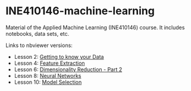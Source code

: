 # INE410146-machine-learning
Material of the Applied Machine Learning (INE410146) course. It includes notebooks, data sets, etc.

Links to nbviewer versions:
 - Lesson 2: [Getting to know your Data](https://nbviewer.org/github/grellert/INE410146-machine-learning/blob/6b26268e9ae259739b0f9ab50fac093a3ad5e2c6/NOTEBOOKS/2-Exploratory-Analysis.ipynb)
 - Lesson 4: [Feature Extraction](https://nbviewer.org/github/grellert/INE410146-machine-learning/blob/6b26268e9ae259739b0f9ab50fac093a3ad5e2c6/NOTEBOOKS/4-Feature-Extraction.ipynb)
 - Lesson 6: [Dimensionality Reduction - Part 2](https://nbviewer.org/github/grellert/INE410146-machine-learning/blob/38850f3db15a393b3c33a3baab141855f542d8ec/NOTEBOOKS/6-Dimensionality_Reduction.ipynb)
 - Lesson 8: [Neural Networks](https://nbviewer.org/github/grellert/INE410146-machine-learning/blob/a9322629b32838b0c178381f6366d27b2a0b3992/NOTEBOOKS/8-Neural_Networks.ipynb)
 - Lesson 10: [Model Selection](https://nbviewer.org/github/grellert/INE410146-machine-learning/blob/main/NOTEBOOKS/10-Model_Selection.ipynb)
